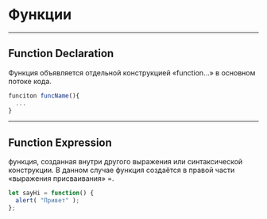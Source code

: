 # Функции

-------------------

## Function Declaration
Функция объявляется отдельной конструкцией «function…» в основном потоке кода.
```javascript
funciton funcName(){
  ...
}
```

-----------------

## Function Expression
функция, созданная внутри другого выражения или синтаксической конструкции. В данном случае функция создаётся в правой части «выражения присваивания» =.
```javascript
let sayHi = function() {
  alert( "Привет" );
};
```
